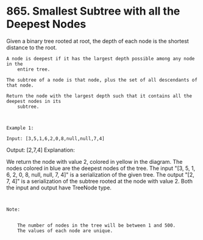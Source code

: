 # 865. Smallest Subtree with all the Deepest Nodes

Given a binary tree rooted at root, the depth of each node is the
        shortest distance to the root.

    A node is deepest if it has the largest depth possible among any node in the
        entire tree.

    The subtree of a node is that node, plus the set of all descendants of that node.

    Return the node with the largest depth such that it contains all the deepest nodes in its
        subtree.

     

    Example 1:

    Input: [3,5,1,6,2,0,8,null,null,7,4]
Output: [2,7,4]
Explanation:

We return the node with value 2, colored in yellow in the diagram.
The nodes colored in blue are the deepest nodes of the tree.
The input "[3, 5, 1, 6, 2, 0, 8, null, null, 7, 4]" is a serialization of the given tree.
The output "[2, 7, 4]" is a serialization of the subtree rooted at the node with value 2.
Both the input and output have TreeNode type.

     

    Note:

    
        The number of nodes in the tree will be between 1 and 500.
        The values of each node are unique.